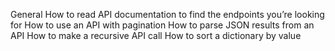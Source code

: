 General
How to read API documentation to find the endpoints you’re looking for
How to use an API with pagination
How to parse JSON results from an API
How to make a recursive API call
How to sort a dictionary by value

